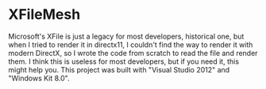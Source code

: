 # XFileMesh
Microsoft's XFile is just a legacy for most developers, historical one, but when I tried to render it in directx11, I couldn't find the way to render it with modern DirectX, so I wrote the code from scratch to read the file and render them. I think this is useless for most developers, but if you need it, this might help you. This project was built with "Visual Studio 2012" and "Windows Kit 8.0".
